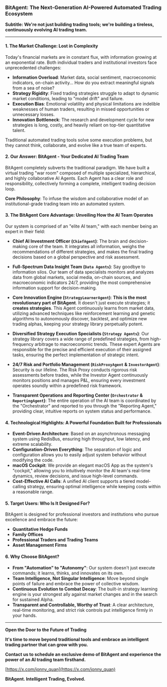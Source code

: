 ### **BitAgent: The Next-Generation AI-Powered Automated Trading Ecosystem**

**Subtitle: We're not just building trading tools; we're building a tireless, continuously evolving AI trading team.**

---

#### **1. The Market Challenge: Lost in Complexity**

Today's financial markets are in constant flux, with information growing at an exponential rate. Both individual traders and institutional investors face unprecedented challenges:
*   **Information Overload**: Market data, social sentiment, macroeconomic indicators, on-chain activity... How do you extract meaningful signals from a sea of noise?
*   **Strategy Rigidity**: Fixed trading strategies struggle to adapt to dynamic market conditions, leading to "model drift" and failure.
*   **Execution Bias**: Emotional volatility and physical limitations are indelible weaknesses of human traders, resulting in missed opportunities or unnecessary losses.
*   **Innovation Bottleneck**: The research and development cycle for new strategies is long, costly, and heavily reliant on top-tier quantitative talent.

Traditional automated trading tools solve some execution problems, but they cannot think, collaborate, and evolve like a true team of experts.

#### **2. Our Answer: BitAgent - Your Dedicated AI Trading Team**

BitAgent completely subverts the traditional paradigm. We have built a virtual trading "war room" composed of multiple specialized, hierarchical, and highly collaborative AI Agents. Each Agent has a clear role and responsibility, collectively forming a complete, intelligent trading decision loop.

**Core Philosophy**: To infuse the wisdom and collaborative model of an institutional-grade trading team into an automated system.

#### **3. The BitAgent Core Advantage: Unveiling How the AI Team Operates**

Our system is comprised of an "elite AI team," with each member being an expert in their field:

*   **Chief AI Investment Officer (`ChiefAgent`)**: The brain and decision-making core of the team. It integrates all information, weighs the recommendations of different strategies, and makes the final trading decisions based on a global perspective and risk assessment.

*   **Full-Spectrum Data Insight Team (`Data Agents`)**: Say goodbye to information silos. Our team of data specialists monitors and analyzes data from global markets, social media, on-chain sources, and macroeconomic indicators 24/7, providing the most comprehensive information support for decision-making.

*   **Core Innovation Engine (`StrategyLearnerAgent`)**: **This is the most revolutionary part of BitAgent**. It doesn't just execute strategies; it **creates strategies**. This Agent continuously learns from market data, utilizing advanced techniques like reinforcement learning and genetic algorithms to autonomously discover, backtest, and optimize new trading alphas, keeping your strategy library perpetually potent.

*   **Diversified Strategy Execution Specialists (`Strategy Agents`)**: Our strategy library covers a wide range of predefined strategies, from high-frequency arbitrage to macroeconomic trends. These expert Agents are responsible for the precise and efficient execution of their assigned tasks, ensuring the perfect implementation of strategic intent.

*   **24/7 Risk and Portfolio Management (`RiskProxyAgent` & `InvestorAgent`)**: Security is our lifeline. The Risk Proxy conducts rigorous risk assessments before trades, while the Investor Agent continuously monitors positions and manages P&L, ensuring every investment operates soundly within a predefined risk framework.

*   **Transparent Operations and Reporting Center (`Orchestrator` & `ReportingAgent`)**: The entire operation of the AI team is coordinated by the "Orchestrator" and reported to you through the "Reporting Agent," providing clear, intuitive reports on system status and performance.

#### **4. Technological Highlights: A Powerful Foundation Built for Professionals**

*   **Event-Driven Architecture**: Based on an asynchronous messaging system using RedisBus, ensuring high throughput, low latency, and extreme scalability.
*   **Configuration-Driven Everything**: The separation of logic and configuration allows you to easily adjust system behavior without modifying the code.
*   **macOS Cockpit**: We provide an elegant macOS App as the system's "cockpit," allowing you to intuitively monitor the AI team's real-time dynamics, review decisions, and issue high-level commands.
*   **Cost-Effective AI Calls**: A unified AI client supports a tiered model-calling strategy, ensuring optimal intelligence while keeping costs within a reasonable range.

#### **5. Target Users: Who Is It Designed For?**

BitAgent is designed for professional investors and institutions who pursue excellence and embrace the future:
*   **Quantitative Hedge Funds**
*   **Family Offices**
*   **Professional Traders and Trading Teams**
*   **Asset Management Firms**

#### **6. Why Choose BitAgent?**

*   **From "Automation" to "Autonomy"**: Our system doesn't just execute commands; it learns, thinks, and innovates on its own.
*   **Team Intelligence, Not Singular Intelligence**: Move beyond single points of failure and embrace the power of collective wisdom.
*   **Continuous Evolution to Combat Decay**: The built-in strategy learning engine is your strongest ally against market changes and in the search for sustained Alpha.
*   **Transparent and Controllable, Worthy of Trust**: A clear architecture, real-time monitoring, and strict risk controls put intelligence firmly in your hands.

---

**Open the Door to the Future of Trading**

**It's time to move beyond traditional tools and embrace an intelligent trading partner that can grow with you.**

**Contact us to schedule an exclusive demo of BitAgent and experience the power of an AI trading team firsthand.**

[https://x.com/jonny_quan](https://x.com/jonny_quan)

**BitAgent. Intelligent Trading, Evolved.**
